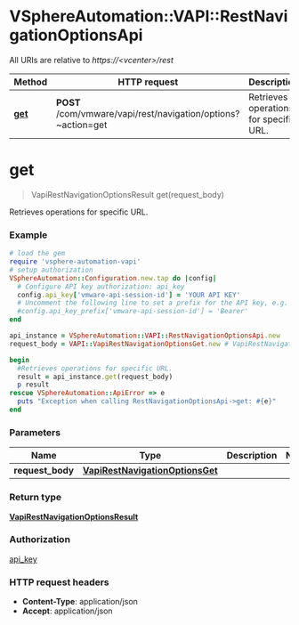 # VSphereAutomation::VAPI::RestNavigationOptionsApi

All URIs are relative to *https://&lt;vcenter&gt;/rest*

Method | HTTP request | Description
------------- | ------------- | -------------
[**get**](RestNavigationOptionsApi.md#get) | **POST** /com/vmware/vapi/rest/navigation/options?~action&#x3D;get | Retrieves operations for specific URL.


# **get**
> VapiRestNavigationOptionsResult get(request_body)

Retrieves operations for specific URL.

### Example
```ruby
# load the gem
require 'vsphere-automation-vapi'
# setup authorization
VSphereAutomation::Configuration.new.tap do |config|
  # Configure API key authorization: api_key
  config.api_key['vmware-api-session-id'] = 'YOUR API KEY'
  # Uncomment the following line to set a prefix for the API key, e.g. 'Bearer' (defaults to nil)
  #config.api_key_prefix['vmware-api-session-id'] = 'Bearer'
end

api_instance = VSphereAutomation::VAPI::RestNavigationOptionsApi.new
request_body = VAPI::VapiRestNavigationOptionsGet.new # VapiRestNavigationOptionsGet | 

begin
  #Retrieves operations for specific URL.
  result = api_instance.get(request_body)
  p result
rescue VSphereAutomation::ApiError => e
  puts "Exception when calling RestNavigationOptionsApi->get: #{e}"
end
```

### Parameters

Name | Type | Description  | Notes
------------- | ------------- | ------------- | -------------
 **request_body** | [**VapiRestNavigationOptionsGet**](VapiRestNavigationOptionsGet.md)|  | 

### Return type

[**VapiRestNavigationOptionsResult**](VapiRestNavigationOptionsResult.md)

### Authorization

[api_key](../README.md#api_key)

### HTTP request headers

 - **Content-Type**: application/json
 - **Accept**: application/json



